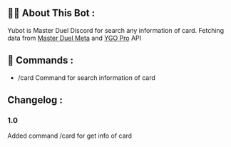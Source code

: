 ## 👨‍💻 About This Bot :

Yubot is Master Duel Discord for search any information of card.
Fetching data from [Master Duel Meta](https://masterduelmeta.com) and [YGO Pro](https://ygopro.org) API

## 🧰 Commands :

- /card
  Command for search information of card

## Changelog :

### 1.0

Added command /card for get info of card
